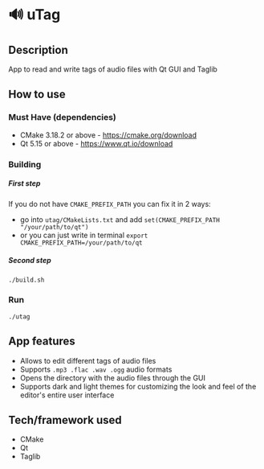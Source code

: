# 🔊 uTag
## Description
  App to read and write tags of audio files with Qt GUI and Taglib

## How to use

### Must Have (dependencies)
- CMake 3.18.2 or above - https://cmake.org/download
- Qt 5.15 or above - https://www.qt.io/download

### Building
##### First step
If you do not have ```CMAKE_PREFIX_PATH``` you can fix it in 2 ways:
- go into ```utag/CMakeLists.txt``` and add ```set(CMAKE_PREFIX_PATH "/your/path/to/qt")```
- or you can just write in terminal ```export CMAKE_PREFIX_PATH=/your/path/to/qt```
##### Second step
    ./build.sh
### Run
    ./utag


## App features
- Allows to edit different tags of audio files 
- Supports ```.mp3 .flac .wav .ogg```  audio formats
- Opens the directory with the audio files through the GUI
- Supports dark and light themes for customizing the look and feel of the editor's entire user interface


## Tech/framework used
 - CMake
 - Qt
 - Taglib
